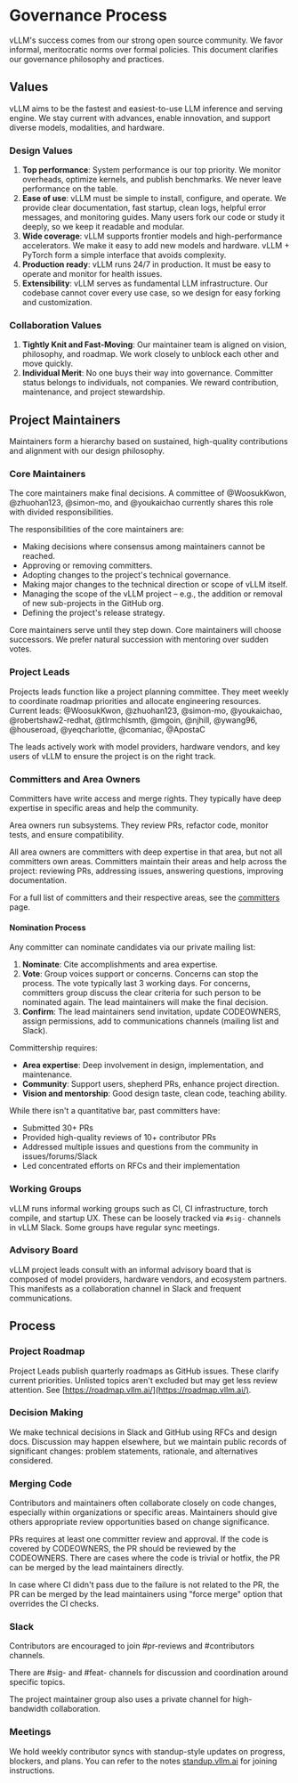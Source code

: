 # Governance Process

vLLM's success comes from our strong open source community. We favor informal, meritocratic norms over formal policies. This document clarifies our governance philosophy and practices.

## Values

vLLM aims to be the fastest and easiest-to-use LLM inference and serving engine. We stay current with advances, enable innovation, and support diverse models, modalities, and hardware.

### Design Values

1. **Top performance**: System performance is our top priority. We monitor overheads, optimize kernels, and publish benchmarks. We never leave performance on the table.
2. **Ease of use**: vLLM must be simple to install, configure, and operate. We provide clear documentation, fast startup, clean logs, helpful error messages, and monitoring guides. Many users fork our code or study it deeply, so we keep it readable and modular.
3. **Wide coverage**: vLLM supports frontier models and high-performance accelerators. We make it easy to add new models and hardware. vLLM + PyTorch form a simple interface that avoids complexity.
4. **Production ready**: vLLM runs 24/7 in production. It must be easy to operate and monitor for health issues.
5. **Extensibility**: vLLM serves as fundamental LLM infrastructure. Our codebase cannot cover every use case, so we design for easy forking and customization.

### Collaboration Values

1. **Tightly Knit and Fast-Moving**: Our maintainer team is aligned on vision, philosophy, and roadmap. We work closely to unblock each other and move quickly.
2. **Individual Merit**: No one buys their way into governance. Committer status belongs to individuals, not companies. We reward contribution, maintenance, and project stewardship.

## Project Maintainers

Maintainers form a hierarchy based on sustained, high-quality contributions and alignment with our design philosophy.

### Core Maintainers

The core maintainers make final decisions. A committee of @WoosukKwon, @zhuohan123, @simon-mo, and @youkaichao currently shares this role with divided responsibilities.

The responsibilities of the core maintainers are:

* Making decisions where consensus among maintainers cannot be reached.
* Approving or removing committers.
* Adopting changes to the project's technical governance.
* Making major changes to the technical direction or scope of vLLM itself.
* Managing the scope of the vLLM project – e.g., the addition or removal of new sub-projects in the GitHub org.
* Defining the project's release strategy.

Core maintainers serve until they step down. Core maintainers will choose successors. We prefer natural succession with mentoring over sudden votes.

### Project Leads

Projects leads function like a project planning committee. They meet weekly to coordinate roadmap priorities and allocate engineering resources. Current leads: @WoosukKwon, @zhuohan123, @simon-mo, @youkaichao, @robertshaw2-redhat, @tlrmchlsmth, @mgoin, @njhill, @ywang96, @houseroad, @yeqcharlotte, @comaniac, @ApostaC

The leads actively work with model providers, hardware vendors, and key users of vLLM to ensure the project is on the right track.

### Committers and Area Owners

Committers have write access and merge rights. They typically have deep expertise in specific areas and help the community.

Area owners run subsystems. They review PRs, refactor code, monitor tests, and ensure compatibility.

All area owners are committers with deep expertise in that area, but not all committers own areas. Committers maintain their areas and help across the project: reviewing PRs, addressing issues, answering questions, improving documentation.

For a full list of committers and their respective areas, see the [committers](./committers.md) page.

#### Nomination Process

Any committer can nominate candidates via our private mailing list:

1. **Nominate**: Cite accomplishments and area expertise.
2. **Vote**: Group voices support or concerns. Concerns can stop the process. The vote typically last 3 working days. For concerns, committers group discuss the clear criteria for such person to be nominated again. The lead maintainers will make the final decision.
3. **Confirm**: The lead maintainers send invitation, update CODEOWNERS, assign permissions, add to communications channels (mailing list and Slack).

Committership requires:

* **Area expertise**: Deep involvement in design, implementation, and maintenance.
* **Community**: Support users, shepherd PRs, enhance project direction.
* **Vision and mentorship**: Good design taste, clean code, teaching ability.

While there isn't a quantitative bar, past committers have:

* Submitted 30+ PRs
* Provided high-quality reviews of 10+ contributor PRs
* Addressed multiple issues and questions from the community in issues/forums/Slack
* Led concentrated efforts on RFCs and their implementation

### Working Groups

vLLM runs informal working groups such as CI, CI infrastructure, torch compile, and startup UX. These can be loosely tracked via `#sig-` channels in vLLM Slack. Some groups have regular sync meetings.

### Advisory Board

vLLM project leads consult with an informal advisory board that is composed of model providers, hardware vendors, and ecosystem partners. This manifests as a collaboration channel in Slack and frequent communications.

## Process

### Project Roadmap

Project Leads publish quarterly roadmaps as GitHub issues. These clarify current priorities. Unlisted topics aren't excluded but may get less review attention. See [https://roadmap.vllm.ai/](https://roadmap.vllm.ai/).

### Decision Making

We make technical decisions in Slack and GitHub using RFCs and design docs. Discussion may happen elsewhere, but we maintain public records of significant changes: problem statements, rationale, and alternatives considered.

### Merging Code

Contributors and maintainers often collaborate closely on code changes, especially within organizations or specific areas. Maintainers should give others appropriate review opportunities based on change significance.

PRs requires at least one committer review and approval. If the code is covered by CODEOWNERS, the PR should be reviewed by the CODEOWNERS. There are cases where the code is trivial or hotfix, the PR can be merged by the lead maintainers directly.

In case where CI didn't pass due to the failure is not related to the PR, the PR can be merged by the lead maintainers using "force merge" option that overrides the CI checks.

### Slack

Contributors are encouraged to join #pr-reviews and #contributors channels.

There are #sig- and #feat- channels for discussion and coordination around specific topics.

The project maintainer group also uses a private channel for high-bandwidth collaboration.

### Meetings

We hold weekly contributor syncs with standup-style updates on progress, blockers, and plans. You can refer to the notes [standup.vllm.ai](https://standup.vllm.ai) for joining instructions.